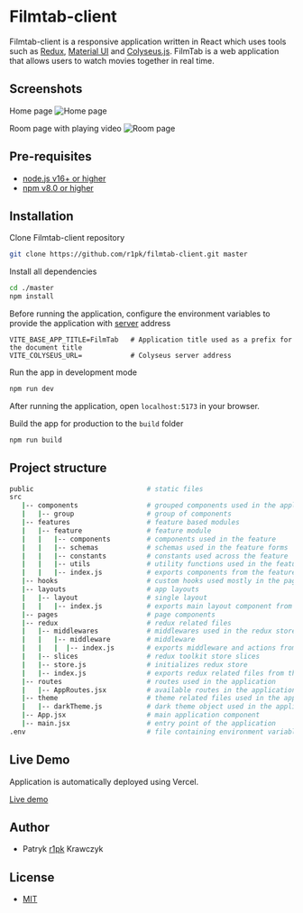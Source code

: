 # Filmtab-client

Filmtab-client is a responsive application written in React which uses tools such as [Redux](https://redux.js.org/), [Material UI](https://mui.com/getting-started/usage/) and [Colyseus.js](https://www.colyseus.io/). FilmTab is a web application that allows users to watch movies together in real time.

## Screenshots

Home page
![Home page](https://i.imgur.com/llfpVYi.png)

Room page with playing video
![Room page](https://i.imgur.com/ipwe2sw.png)

## Pre-requisites

- [node.js v16+ or higher](https://nodejs.org/en/)
- [npm v8.0 or higher](https://nodejs.org/en/download/)

## Installation

Clone Filmtab-client repository

```bash
git clone https://github.com/r1pk/filmtab-client.git master
```

Install all dependencies

```bash
cd ./master
npm install
```

Before running the application, configure the environment variables to provide the application with [server](https://github.com/r1pk/filmtab-server) address

```env
VITE_BASE_APP_TITLE=FilmTab   # Application title used as a prefix for the document title
VITE_COLYSEUS_URL=            # Colyseus server address
```

Run the app in development mode

```bash
npm run dev
```

After running the application, open `localhost:5173` in your browser.

Build the app for production to the `build` folder

```bash
npm run build
```

## Project structure

```bash
public                            # static files
src
   |-- components                 # grouped components used in the application
   |   |-- group                  # group of components
   |-- features                   # feature based modules
   |   |-- feature                # feature module
   |   |   |-- components         # components used in the feature
   |   |   |-- schemas            # schemas used in the feature forms
   |   |   |-- constants          # constants used across the feature
   |   |   |-- utils              # utility functions used in the feature components
   |   |   |-- index.js           # exports components from the feature
   |-- hooks                      # custom hooks used mostly in the page components
   |-- layouts                    # app layouts
   |   |-- layout                 # single layout
   |   |   |-- index.js           # exports main layout component from the folder
   |-- pages                      # page components
   |-- redux                      # redux related files
   |   |-- middlewares            # middlewares used in the redux store
   |   |   |-- middleware         # middleware
   |   |   |  |-- index.js        # exports middleware and actions from the folder
   |   |-- slices                 # redux toolkit store slices
   |   |-- store.js               # initializes redux store
   |   |-- index.js               # exports redux related files from the folder
   |-- routes                     # routes used in the application
   |   |-- AppRoutes.jsx          # available routes in the application
   |-- theme                      # theme related files used in the application
   |   |-- darkTheme.js           # dark theme object used in the application
   |-- App.jsx                    # main application component
   |-- main.jsx                   # entry point of the application
.env                              # file containing environment variables
```

## Live Demo

Application is automatically deployed using Vercel.

[Live demo](https://filmtab.vercel.app)

## Author

- Patryk [r1pk](https://github.com/r1pk) Krawczyk

## License

- [MIT](https://choosealicense.com/licenses/mit/)
